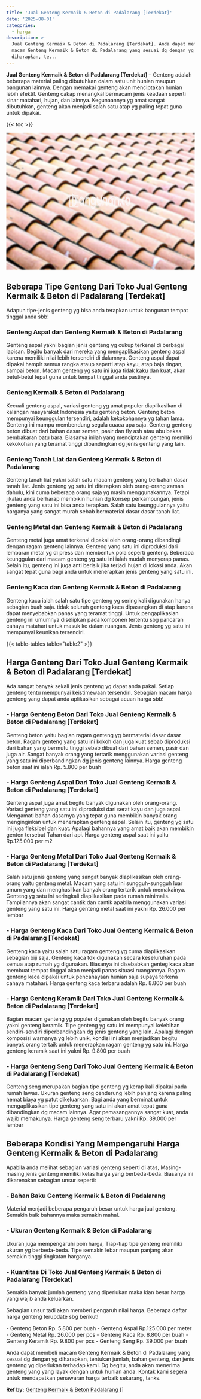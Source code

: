 ```yaml
---
title: 'Jual Genteng Kermaik & Beton di Padalarang [Terdekat]'
date: '2025-08-01'
categories:
  - harga
description: >-
  Jual Genteng Kermaik & Beton di Padalarang [Terdekat]. Anda dapat membeli
  macam Genteng Kermaik & Beton di Padalarang yang sesuai dg dengan yg
  diharapkan, te...
---
```


**Jual Genteng Kermaik & Beton di Padalarang \[Terdekat\]** – Genteng adalah beberapa material paling dibutuhkan dalam satu unit hunian maupun bangunan lainnya. Dengan memakai genteng akan menciptakan hunian lebih efektif. Genteng cakap menangkal bermacam jenis keadaan seperti sinar matahari, hujan, dan lainnya. Kegunaannya yg amat sangat dibutuhkan, genteng akan menjadi salah satu atap yg paling tepat guna untuk dipakai.

{{< toc >}}

![Jual Genteng Kermaik & Beton di Padalarang [Terdekat]](/images/genteng-minimalis-murah31.png)

## Beberapa Tipe Genteng Dari Toko Jual Genteng Kermaik & Beton di Padalarang \[Terdekat\]

Adapun tipe-jenis genteng yg bisa anda terapkan untuk bangunan tempat tinggal anda sbb!

### Genteng Aspal dan Genteng Kermaik & Beton di Padalarang

Genteng aspal yakni bagian jenis genteng yg cukup terkenal di berbagai lapisan. Begitu banyak dari mereka yang mengaplikasikan genteng aspal karena memiliki nilai lebih tersendiri di dalamnya. Genteng aspal dapat dipakai hampir semua rangka ataup seperti atap kayu, atap baja ringan, sampai beton. Macam genteng yg satu ini juga tidak kaku dan kuat, akan betul-betul tepat guna untuk tempat tinggal anda pastinya.

### Genteng Kermaik & Beton di Padalarang

Kecuali genteng aspal, variasi genteng yg amat populer diaplikasikan di kalangan masyarakat Indonesia yaitu genteng beton. Genteng beton mempunyai keunggulan tersendiri, adalah kekokohannya yg tahan lama. Genteng ini mampu membendung segala cuaca apa saja. Genteng genteng beton dibuat dari bahan dasar semen, pasir dan fly ash atau abu bekas pembakaran batu bara. Biasanya inilah yang menciptakan genteng memiliki kekokohan yang teramat tinggi dibandingkan dg jenis genteng yang lain.

### Genteng Tanah Liat dan Genteng Kermaik & Beton di Padalarang

Genteng tanah liat yakni salah satu macam genteng yang berbahan dasar tanah liat. Jenis genteng yg satu ini diterapkan oleh orang-orang zaman dahulu, kini cuma beberapa orang saja yg masih menggunakannya. Tetapi jikalau anda berharap membikin hunian dg konsep perkampungan, jenis genteng yang satu ini bisa anda terapkan. Salah satu keunggulannya yaitu harganya yang sangat murah sebab bermaterial dasar dasar tanah liat.

### Genteng Metal dan Genteng Kermaik & Beton di Padalarang

Genteng metal juga amat terkenal dipakai oleh orang-orang dibandingi dengan ragam genteng lainnya. Genteng yang satu ini diproduksi dari lembaran metal yg di press dan membentuk pola seperti genteng. Beberapa keunggulan dari macam genteng yg satu ini ialah mudah menyerap panas. Selain itu, genteng ini juga anti berisik jika terjadi hujan di lokasi anda. Akan sangat tepat guna bagi anda untuk menerapkan jenis genteng yang satu ini.

### Genteng Kaca dan Genteng Kermaik & Beton di Padalarang

Genteng kaca ialah salah satu tipe genteng yg sering kali digunakan hanya sebagian buah saja. tidak seluruh genteng kaca dipasangkan di atap karena dapat menyebabkan panas yang teramat tinggi. Untuk pengaplikasian genteng ini umumnya diselipkan pada komponen tertentu sbg pancaran cahaya matahari untuk masuk ke dalam ruangan. Jenis genteng yg satu ini mempunyai keunikan tersendiri.

{{< table-tables table="table2" >}}

## Harga Genteng Dari Toko Jual Genteng Kermaik & Beton di Padalarang \[Terdekat\]

Ada sangat banyak sekali jenis genteng yg dapat anda pakai. Setiap genteng tentu mempunyai keistimewaan tersendiri. Sebagian macam harga genteng yang dapat anda aplikasikan sebagai acuan harga sbb!

### \- Harga Genteng Beton Dari Toko Jual Genteng Kermaik & Beton di Padalarang \[Terdekat\]

Genteng beton yaitu bagian ragam genteng yg bermaterial dasar dasar beton. Ragam genteng yang satu ini kokoh dan juga kuat sebab diproduksi dari bahan yang bermutu tinggi sebab dibuat dari bahan semen, pasir dan juga air. Sangat banyak orang yang tertarik menggunakan variasi genteng yang satu ini diperbandingkan dg jenis genteng lainnya. Harga genteng beton saat ini ialah Rp. 5.800 per buah

### \- Harga Genteng Aspal Dari Toko Jual Genteng Kermaik & Beton di Padalarang \[Terdekat\]

Genteng aspal juga amat begitu banyak digunakan oleh orang-orang. Variasi genteng yang satu ini diproduksi dari serat kayu dan juga aspal. Mengamati bahan dasarnya yang tepat guna membikin banyak orang menginginkan untuk menerapkan genteng aspal. Selain itu, genteng yg satu ini juga fleksibel dan kuat. Apalagi bahannya yang amat baik akan membikin genten tersebut Tahan dari api. Harga genteng aspal saat ini yaitu Rp.125.000 per m2

### \- Harga Genteng Metal Dari Toko Jual Genteng Kermaik & Beton di Padalarang \[Terdekat\]

Salah satu jenis genteng yang sangat banyak diaplikasikan oleh orang-orang yaitu genteng metal. Macam yang satu ini sungguh-sungguh luar umum yang dan menghasilkan banyak orang tertarik untuk memakainya. Genteng yg satu ini seringkali diaplikasikan pada rumah minimalis. Tampilannya akan sangat cantik dan cantik apabila menggunakan variasi genteng yang satu ini. Harga genteng metal saat ini yakni Rp. 26.000 per lembar

### \- Harga Genteng Kaca Dari Toko Jual Genteng Kermaik & Beton di Padalarang \[Terdekat\]

Genteng kaca yaitu salah satu ragam genteng yg cuma diaplikasikan sebagian biji saja. Genteng kaca tdk digunakan secara keseluruhan pada semua atap rumah yg digunakan. Biasanya ini disebabkan genteg kaca akan membuat tempat tinggal akan menjadi panas situasi ruangannya. Ragam genteng kaca dipakai untuk pencahayaan hunian saja supaya terkena cahaya matahari. Harga genteng kaca terbaru adalah Rp. 8.800 per buah

### \- Harga Genteng Keramik Dari Toko Jual Genteng Kermaik & Beton di Padalarang \[Terdekat\]

Bagian macam genteng yg populer digunakan oleh begitu banyak orang yakni genteng keramik. Tipe genteng yg satu ini mempunyai kelebihan sendiri-sendiri diperbandingkan dg jenis genteng yang lain. Apalagi dengan komposisi warnanya yg lebih unik, kondisi ini akan menjadikan begitu banyak orang tertaik untuk menerapkan ragam genteng yg satu ini. Harga genteng keramik saat ini yakni Rp. 9.800 per buah

### \- Harga Genteng Seng Dari Toko Jual Genteng Kermaik & Beton di Padalarang \[Terdekat\]

Genteng seng merupakan bagian tipe genteng yg kerap kali dipakai pada rumah lawas. Ukuran genteng seng cenderung lebih panjang karena paling hemat biaya yg patut dikeluarkan. Bagi anda yang berminat untuk mengaplikasikan tipe genteng yang satu ini akan amat tepat guna dibandingkan dg macam lainnya. Agar pemasangannya sangat kuat, anda wajib memakunya. Harga genteng seng terbaru yakni Rp. 39.000 per lembar

## Beberapa Kondisi Yang Mempengaruhi Harga Genteng Kermaik & Beton di Padalarang

Apabila anda melihat sebagian variasi genteng seperti di atas, Masing-masing jenis genteng memiliki kelas harga yang berbeda-beda. Biasanya ini dikarenakan sebagian unsur seperti:

### \- Bahan Baku Genteng Kermaik & Beton di Padalarang

Material menjadi beberapa pengaruh besar untuk harga jual genteng. Semakin baik bahannya maka semakin mahal.

### \- Ukuran Genteng Kermaik & Beton di Padalarang

Ukuran juga mempengaruhi poin harga, Tiap-tiap tipe genteng memiliki ukuran yg berbeda-beda. Tipe semakin lebar maupun panjang akan semakin tinggi tingkatan harganya.

### \- Kuantitas Di Toko Jual Genteng Kermaik & Beton di Padalarang \[Terdekat\]

Semakin banyak jumlah genteng yang diperlukan maka kian besar harga yang wajib anda keluarkan.

Sebagian unsur tadi akan memberi pengaruh nilai harga. Beberapa daftar harga genteng terupdate sbg berikut!

\- Genteng Beton Rp. 5.800 per buah - Genteng Aspal Rp.125.000 per meter - Genteng Metal Rp. 26.000 per pcs - Genteng Kaca Rp. 8.800 per buah - Genteng Keramik Rp. 9.800 per pcs - Genteng Seng Rp. 39.000 per buah

Anda dapat membeli macam Genteng Kermaik & Beton di Padalarang yang sesuai dg dengan yg diharapkan, tentukan jumlah, bahan genteng, dan jenis genteng yg diperlukan terhadap kami. Dg begitu, anda akan menerima genteng yang yang layak dengan untuk hunian anda. Kontak kami segera untuk mendapatkan penawaran harga terbaik sekarang, tanks.

**Ref by:**  [Genteng Kermaik & Beton  Padalarang []](https://id.wikipedia.org/wiki/Genteng)

